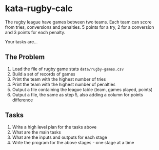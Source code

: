 # kata-rugby-calc

The rugby league have games between two teams. Each team can score from tries, conversions
and penalties. 5 points for a try, 2 for a conversion and 3 points for each penalty.

Your tasks are...
## The Problem
1. Load the file of rugby game stats `data/rugby-games.csv`
2. Build a set of records of games
3. Print the team with the highest number of tries
4. Print the team with the highest number of penalties
5. Output a file containing the league table (team, games played, points)
6. Output a file, the same as step 5, also adding a column for points difference

## Tasks
1. Write a high level plan for the tasks above
2. What are the main tasks
3. What are the inputs and outputs for each stage
4. Write the program for the above stages - one stage at a time